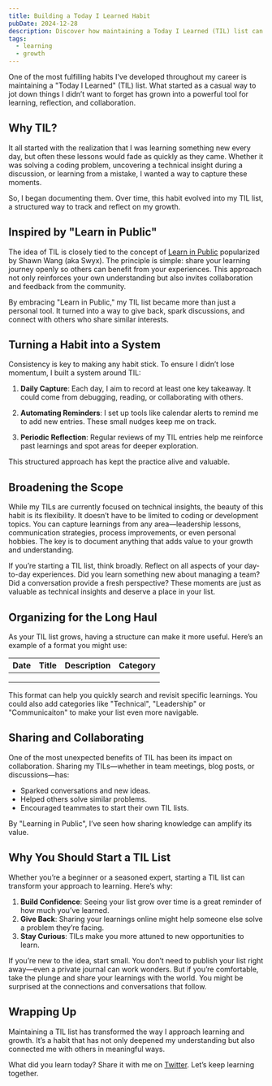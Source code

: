 ```yaml
---
title: Building a Today I Learned Habit
pubDate: 2024-12-28
description: Discover how maintaining a Today I Learned (TIL) list can foster personal growth, collaboration, and lifelong learning. Learn how to start your own TIL and explore its benefits.
tags:
  - learning
  - growth
---
```


One of the most fulfilling habits I've developed throughout my career is maintaining a "Today I Learned" (TIL) list. What started as a casual way to jot down things I didn’t want to forget has grown into a powerful tool for learning, reflection, and collaboration.

## Why TIL?

It all started with the realization that I was learning something new every day, but often these lessons would fade as quickly as they came. Whether it was solving a coding problem, uncovering a technical insight during a discussion, or learning from a mistake, I wanted a way to capture these moments.

So, I began documenting them. Over time, this habit evolved into my TIL list, a structured way to track and reflect on my growth.

## Inspired by "Learn in Public"

The idea of TIL is closely tied to the concept of [Learn in Public](https://www.swyx.io/learn-in-public) popularized by Shawn Wang (aka Swyx). The principle is simple: share your learning journey openly so others can benefit from your experiences. This approach not only reinforces your own understanding but also invites collaboration and feedback from the community.

By embracing "Learn in Public," my TIL list became more than just a personal tool. It turned into a way to give back, spark discussions, and connect with others who share similar interests.

## Turning a Habit into a System

Consistency is key to making any habit stick. To ensure I didn’t lose momentum, I built a system around TIL:

1. **Daily Capture**: Each day, I aim to record at least one key takeaway. It could come from debugging, reading, or collaborating with others.

2. **Automating Reminders**: I set up tools like calendar alerts to remind me to add new entries. These small nudges keep me on track.

3. **Periodic Reflection**: Regular reviews of my TIL entries help me reinforce past learnings and spot areas for deeper exploration.

This structured approach has kept the practice alive and valuable.

## Broadening the Scope

While my TILs are currently focused on technical insights, the beauty of this habit is its flexibility. It doesn’t have to be limited to coding or development topics. You can capture learnings from any area—leadership lessons, communication strategies, process improvements, or even personal hobbies. The key is to document anything that adds value to your growth and understanding.

If you’re starting a TIL list, think broadly. Reflect on all aspects of your day-to-day experiences. Did you learn something new about managing a team? Did a conversation provide a fresh perspective? These moments are just as valuable as technical insights and deserve a place in your list.

## Organizing for the Long Haul

As your TIL list grows, having a structure can make it more useful. Here’s an example of a format you might use:

| Date | Title | Description | Category |
|---|---|---|---|
|   |   |   |   |
|   |   |   |   |
|   |   |   |   |

This format can help you quickly search and revisit specific learnings. You could also add categories like "Technical",  "Leadership" or "Communicaiton" to make your list even more navigable.

## Sharing and Collaborating

One of the most unexpected benefits of TIL has been its impact on collaboration. Sharing my TILs—whether in team meetings, blog posts, or discussions—has:

- Sparked conversations and new ideas.
- Helped others solve similar problems.
- Encouraged teammates to start their own TIL lists.

By "Learning in Public", I’ve seen how sharing knowledge can amplify its value.

## Why You Should Start a TIL List

Whether you’re a beginner or a seasoned expert, starting a TIL list can transform your approach to learning. Here’s why:

1. **Build Confidence**: Seeing your list grow over time is a great reminder of how much you’ve learned.
2. **Give Back**: Sharing your learnings online might help someone else solve a problem they’re facing.
3. **Stay Curious**: TILs make you more attuned to new opportunities to learn.

If you’re new to the idea, start small. You don’t need to publish your list right away—even a private journal can work wonders. But if you’re comfortable, take the plunge and share your learnings with the world. You might be surprised at the connections and conversations that follow.

## Wrapping Up

Maintaining a TIL list has transformed the way I approach learning and growth. It’s a habit that has not only deepened my understanding but also connected me with others in meaningful ways.

What did you learn today? Share it with me on [Twitter](https://twitter.com/petermekh). Let’s keep learning together.